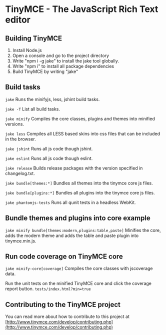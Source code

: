 TinyMCE - The JavaScript Rich Text editor
==========================================

Building TinyMCE
-----------------
1. Install Node.js
2. Open a console and go to the project directory
3. Write "npm i -g jake" to install the jake tool globally.
4. Write "npm i" to install all package dependencies
4. Build TinyMCE by writing "jake"

Build tasks
------------
`jake`
Runs the minifyjs, less, jshint build tasks.

`jake -T`
List all build tasks.

`jake minify`
Compiles the core classes, plugins and themes into minified versions.

`jake less`
Compiles all LESS based skins into css files that can be included in the browser.

`jake jshint`
Runs all js code though jshint.

`jake eslint`
Runs all js code though eslint.

`jake release`
Builds release packages with the version specified in changelog.txt.

`jake bundle[themes:*]`
Bundles all themes into the tinymce core js files.

`jake bundle[plugins:*]`
Bundles all plugins into the tinymce core js files.

`jake phantomjs-tests`
Runs all qunit tests in a headless WebKit.

Bundle themes and plugins into core example
-------------------------------------------
`jake minify bundle[themes:modern,plugins:table,paste]`
Minifies the core, adds the modern theme and adds the table and paste plugin into tinymce.min.js.

Run code coverage on TinyMCE core
----------------------------------
`jake minify-core[coverage]`
Compiles the core classes with jscoverage data.

Run the unit tests on the minified TinyMCE core and click the coverage report button.
`tests/index.html?min=true`

Contributing to the TinyMCE project
------------------------------------
You can read more about how to contribute to this project at [http://www.tinymce.com/develop/contributing.php](http://www.tinymce.com/develop/contributing.php)
